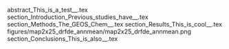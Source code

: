 abstract_This_is_a_test__.tex
section_Introduction_Previous_studies_have__.tex
section_Methods_The_GEOS_Chem__.tex
section_Results_This_is_cool__.tex
figures/map2x25_drfde_annmean/map2x25_drfde_annmean.png
section_Conclusions_This_is_also__.tex